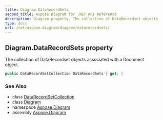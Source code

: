 ```yaml
---
title: Diagram.DataRecordSets
second_title: Aspose.Diagram for .NET API Reference
description: Diagram property. The collection of DataRecordset objects associated with a Document object
type: docs
url: /net/aspose.diagram/diagram/datarecordsets/
---
```

## Diagram.DataRecordSets property

The collection of DataRecordset objects associated with a Document object.

```csharp
public DataRecordSetCollection DataRecordSets { get; }
```

### See Also

* class [DataRecordSetCollection](../../datarecordsetcollection/)
* class [Diagram](../)
* namespace [Aspose.Diagram](../../diagram/)
* assembly [Aspose.Diagram](../../../)


